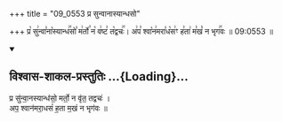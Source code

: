+++
title = "09_0553 प्र सुन्वानास्यान्धसो"

+++
प्र꣡ सु꣢न्वा꣣ना꣡स्यान्ध꣢꣯सो꣣ म꣢र्तो꣣ न꣡ व꣢ष्ट꣣ त꣡द्वचः꣢꣯। अ꣢प꣣ श्वा꣡न꣢मरा꣣ध꣡स꣢ꣳ ह꣣ता꣢ म꣣खं꣡ न भृग꣢꣯वः ॥ 09:0553 ॥

<div class="js_include" newlevelforh1="2" title="विश्वास-शाकल-प्रस्तुतिः" unfilled url="/vedAH_Rk/shAkalam/saMhitA/vishvAsa-prastutiH/09/101/13_pra_sunvAnasyAndhaso.md">
<details open><summary><h2>विश्वास-शाकल-प्रस्तुतिः ...{Loading}...</h2></summary>


प्र सु॑न्वा॒नस्यान्ध॑सो॒ मर्तो॒ न वृ॑त॒ तद्वचः॑ ।  
अप॒ श्वान॑मरा॒धसं॑ ह॒ता म॒खं न भृग॑वः ॥

</details>
</div>